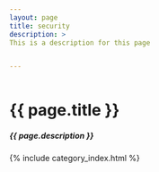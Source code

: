 ```yaml
---
layout: page
title: security
description: > 
This is a description for this page


---
```


<div class="post">

  <div style="overflow: hidden;">
  <h1 class="post-title">{{ page.title }}</h1>
  <h5 class="post-description">{{ page.description }}</h5>

  {% include category_index.html %}
  

  <!-- {% for post in paginator.posts %}
  <hr>
  <h2><a href="{{ post.url }}">{{ post.title }}</a></h2>
  <p class="author">
    <span class="author"><a href="/team/index.html#{{post.author | replace: ' ', '-'}}">{{post.author}}</a></span><br>
    <span class="date"><em>{{ post.date | date: "%B %e, %Y" }}</em></span>
  </p>
  <div class="content">
    {{ post.content }}
  </div>
  {% if post.image %}
  <div class="sem-image-container">
    <img style="width: 100%;" src="{{ post.image | prepend: '/assets/img/' | 
    prepend: site.baseurl | prepend: site.url }}" alt="photo of {{post.title}}">
    {% if post.caption %}
    <div class="image-caption">{{ post.caption }}</div>
    {% endif %}
  </div>
  {% endif %}
{% endfor %}
<hr> -->

 <!-- <div>
  {% include pagination.html %}
  </div> -->
  </div>
</div>



